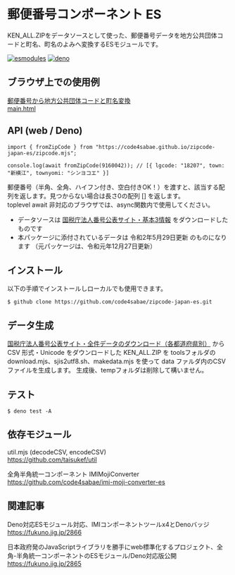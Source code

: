 # 郵便番号コンポーネント ES

KEN_ALL.ZIPをデータソースとして使った、郵便番号データを地方公共団体コードと町名、町名のよみへ変換するESモジュールです。

[![esmodules](https://taisukef.github.com/denolib/esmodulesbadge.svg)](https://developer.mozilla.org/ja/docs/Web/JavaScript/Guide/Modules)
[![deno](https://taisukef.github.com/denolib/denobadge.svg)](https://deno.land/)

## ブラウザ上での使用例

[郵便番号から地方公共団体コードと町名変換](https://code4sabae.github.io/zipcode-japan-es/main.html)  
[main.html](https://github.com/code4sabae/zipcode-japan-es/blob/master/main.html)  


## API (web / Deno)

```
import { fromZipCode } from "https://code4sabae.github.io/zipcode-japan-es/zipcode.mjs";

console.log(await fromZipCode(9160042)); // [{ lgcode: "18207", town: "新横江", townyomi: "シンヨコエ" }]
```
郵便番号（半角、全角、ハイフン付き、空白付きOK！）を渡すと、該当する配列を返します。見つからない場合は長さ0の配列 [] を返します。  
toplevel await 非対応のブラウザでは、async関数内で使用してください。  

- データソースは [国税庁法人番号公表サイト・基本3情報](https://www.houjin-bangou.nta.go.jp/download/) をダウンロードしたものです
- 本パッケージに添付されているデータは 令和2年5月29日更新 のものになります （元パッケージは、令和元年12月27日更新）

## インストール

以下の手順でインストールしローカルでも使用できます。

```
$ github clone https://github.com/code4sabae/zipcode-japan-es.git
```

## データ生成

[国税庁法人番号公表サイト・全件データのダウンロード（各都道府県別）](https://www.post.japanpost.jp/zipcode/download.html) から CSV 形式・Unicode をダウンロードした KEN_ALL.ZIP を toolsフォルダの download.mjs、sjis2utf8.sh、makedata.mjs を使って data ファルダ内のCSVファイルを生成します。
生成後、tempフォルダは削除して構いません。

## テスト

```
$ deno test -A
```

## 依存モジュール

util.mjs (decodeCSV, encodeCSV)  
https://github.com/taisukef/util  

全角半角統一コンポーネント IMIMojiConverter  
https://github.com/code4sabae/imi-moji-converter-es  

## 関連記事

Deno対応ESモジュール対応、IMIコンポーネントツールx4とDenoバッジ  
https://fukuno.jig.jp/2866  

日本政府発のJavaScriptライブラリを勝手にweb標準化するプロジェクト、全角-半角統一コンポーネントのESモジュール/Deno対応版公開  
https://fukuno.jig.jp/2865  
